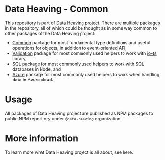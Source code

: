 # Data Heaving - Common
This repository is part of [Data Heaving project](https://github.com/DataHeaving).
There are multiple packages in the repository, all of which could be thought as in some way common to other packages of the Data Heaving project:
- [Common](common) package for most fundamental type definitions and useful operations for objects, in addition to event-oriented API,
- [Validation](validation) package for most commonly used helpers to work with [io-ts](https://github.com/gcanti/io-ts) library,
- [SQL](sql) package for most commonly used helpers to work with SQL databases in Node, and
- [Azure](azure) package for most commonly used helpers to work when handling data in Azure cloud.

# Usage
All packages of Data Heaving project are published as NPM packages to public NPM repository under `@data-heaving` organization.

# More information
To learn more what Data Heaving project is all about, see here.